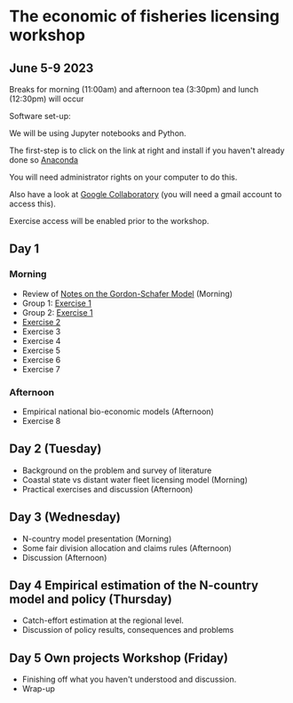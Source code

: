# The economic of fisheries licensing workshop 
## June 5-9 2023

Breaks for morning (11:00am) and afternoon tea (3:30pm) and lunch (12:30pm) will occur

Software set-up:

We will be using Jupyter notebooks and Python.

The first-step is to click on the link at right and install if you haven't already done so [Anaconda](https://www.anaconda.com/download/)

You will need administrator rights on your computer to do this.

Also have a look at [Google Collaboratory](https://colab.research.google.com/) (you will need a gmail account to access this).

Exercise access will be enabled prior to the workshop.

## Day 1

### Morning

- Review of [Notes on the Gordon-Schafer Model](https://github.com/fdd-eiu/afew/blob/main/notes-gordon-schaefer.pdf) (Morning)
- Group 1: [Exercise 1](https://colab.research.google.com/drive/1nAZzOBbcJJpLnCGZwRA_QY-DtRvNYxLo?usp=sharing)
- Group 2: [Exercise 1](https://nbviewer.org/github/fdd-eiu/afew/blob/main/afew-notebook-1.ipynb)
- [Exercise 2](https://colab.research.google.com/drive/1Whcl_O0Wf4eFO94iRNn5VJbzNF89MlUb?usp=sharing)
- Exercise 3
- Exercise 4
- Exercise 5
- Exercise 6
- Exercise 7

### Afternoon

- Empirical national bio-economic models (Afternoon)
- Exercise 8

## Day 2 (Tuesday)

- Background on the problem and survey of literature
- Coastal state vs distant water fleet licensing model (Morning)
- Practical exercises and discussion (Afternoon)

## Day 3 (Wednesday)

- N-country model presentation (Morning)
- Some fair division allocation and claims rules (Afternoon)
- Discussion (Afternoon)

## Day 4 Empirical estimation of the N-country model and policy (Thursday)

- Catch-effort estimation at the regional level.
- Discussion of policy results, consequences and problems

## Day 5 Own projects Workshop (Friday)

- Finishing off what you haven't understood and discussion.
- Wrap-up

